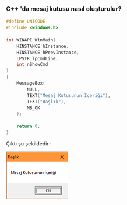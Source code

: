 ### C++ 'da mesaj kutusu nasıl oluşturulur?

```cpp
#define UNICODE
#include <windows.h>
 
int WINAPI WinMain(
    HINSTANCE hInstance, 
    HINSTANCE hPrevInstance, 
    LPSTR lpCmdLine, 
    int nShowCmd
)
{
    MessageBox(
        NULL, 
        TEXT("Mesaj Kutusunun İçeriği"), 
        TEXT("Başlık"), 
        MB_OK
    );
    
    return 0;
}
```

Çıktı şu şekildedir : 

![Mesaj Kutusu](https://github.com/hun756/cppturkce/blob/main/resources/message_box.png)